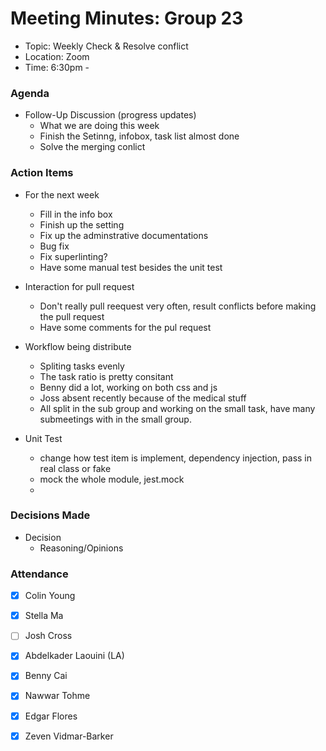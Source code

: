 # Meeting Minutes: Group 23
- Topic: Weekly Check & Resolve conflict
- Location: Zoom
- Time: 6:30pm - 

### Agenda
- Follow-Up Discussion (progress updates)
    - What we are doing this week
    - Finish the Setinng, infobox, task list almost done
    - Solve the merging conlict

### Action Items

- For the next week
  - Fill in the info box
  - Finish up the setting
  - Fix up the adminstrative documentations
  - Bug fix
  - Fix superlinting?
  - Have some manual test besides the unit test
  
- Interaction for pull request
  - Don't really pull reequest very often, result conflicts before making the pull request
  - Have some comments for the pul request
  
- Workflow being distribute
  - Spliting tasks evenly
  - The task ratio is pretty consitant
  - Benny did a lot, working on both css and js
  - Joss absent recently because of the medical stuff
  - All split in the sub group and working on the small task, have many submeetings with in the small group.
  
- Unit Test
  - change how test item is implement, dependency injection, pass in real class or fake
  - mock the whole module, jest.mock
  - 

### Decisions Made
- Decision
    - Reasoning/Opinions

### Attendance
- [x] Colin Young
- [x] Stella Ma
- [ ] Josh Cross
- [x] Abdelkader Laouini (LA)
- [x] Benny Cai
- [x] Nawwar Tohme
- [x] Edgar Flores
- [x] Zeven Vidmar-Barker

